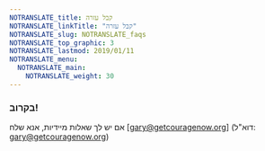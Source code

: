 ```yaml
---
NOTRANSLATE_title: קבל עזרה
NOTRANSLATE_linkTitle: "קבל עזרה"
NOTRANSLATE_slug: NOTRANSLATE_faqs
NOTRANSLATE_top_graphic: 3
NOTRANSLATE_lastmod: 2019/01/11
NOTRANSLATE_menu:
  NOTRANSLATE_main:
    NOTRANSLATE_weight: 30
---
```


### בקרוב!

אם יש לך שאלות מיידיות, אנא שלח [gary@getcouragenow.org] (דוא"ל: gary@getcouragenow.org)

